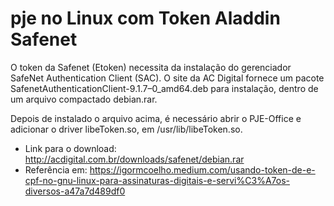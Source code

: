 # pje no Linux com Token Aladdin Safenet

O token da Safenet (Etoken) necessita da instalação do gerenciador SafeNet Authentication Client (SAC). O site da AC Digital fornece um pacote SafenetAuthenticationClient-9.1.7–0_amd64.deb para instalação, dentro de um arquivo compactado debian.rar.

Depois de instalado o arquivo acima, é necessário abrir o PJE-Office e adicionar o driver libeToken.so, em /usr/lib/libeToken.so.

- Link para o download: http://acdigital.com.br/downloads/safenet/debian.rar
- Referência em: https://igormcoelho.medium.com/usando-token-de-e-cpf-no-gnu-linux-para-assinaturas-digitais-e-servi%C3%A7os-diversos-a47a7d489df0
